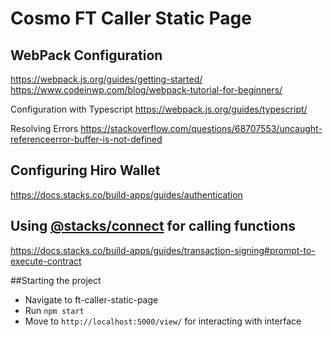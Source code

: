 # Cosmo FT Caller Static Page

## WebPack Configuration

https://webpack.js.org/guides/getting-started/
https://www.codeinwp.com/blog/webpack-tutorial-for-beginners/

Configuration with Typescript 
https://webpack.js.org/guides/typescript/

Resolving Errors
https://stackoverflow.com/questions/68707553/uncaught-referenceerror-buffer-is-not-defined

## Configuring Hiro Wallet
https://docs.stacks.co/build-apps/guides/authentication

## Using [@stacks/connect]('https://github.com/blockstack/connect') for calling functions 
https://docs.stacks.co/build-apps/guides/transaction-signing#prompt-to-execute-contract

##Starting the project 
- Navigate to ft-caller-static-page 
- Run ```npm start```
- Move to ```http://localhost:5000/view/``` for interacting with interface 